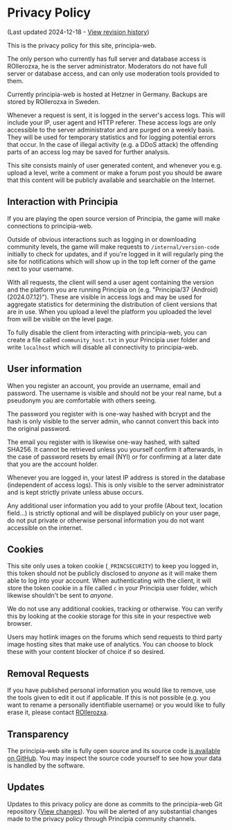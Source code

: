 # Privacy Policy
(Last updated 2024-12-18 - [View revision history](https://github.com/principia-game/principia-web/commits/master/templates/markdown/privacy.md))

This is the privacy policy for this site, principia-web.

The only person who currently has full server and database access is ROllerozxa, he is the server administrator. Moderators do not have full server or database access, and can only use moderation tools provided to them.

Currently principia-web is hosted at Hetzner in Germany. Backups are stored by ROllerozxa in Sweden.

Whenever a request is sent, it is logged in the server's access logs. This will include your IP, user agent and HTTP referer. These access logs are only accessible to the server administrator and are purged on a weekly basis. They will be used for temporary statistics and for logging potential errors that occur. In the case of illegal activity (e.g. a DDoS attack) the offending parts of an access log may be saved for further analysis.

This site consists mainly of user generated content, and whenever you e.g. upload a level, write a comment or make a forum post you should be aware that this content will be publicly available and searchable on the Internet.


## Interaction with Principia
If you are playing the open source version of Principia, the game will make connections to principia-web.

Outside of obvious interactions such as logging in or downloading community levels, the game will make requests to `/internal/version-code` initially to check for updates, and if you're logged in it will regularly ping the site for notifications which will show up in the top left corner of the game next to your username.

With all requests, the client will send a user agent containing the version and the platform you are running Principia on (e.g. "Principia/37 (Android) (2024.07.12)"). These are visible in access logs and may be used for aggregate statistics for determining the distribution of client versions that are in use. When you upload a level the platform you uploaded the level from will be visible on the level page.

To fully disable the client from interacting with principia-web, you can create a file called `community_host.txt` in your Principia user folder and write `localhost` which will disable all connectivity to principia-web.


## User information
When you register an account, you provide an username, email and password. The username is visible and should not be your real name, but a pseudonym you are comfortable with others seeing.

The password you register with is one-way hashed with bcrypt and the hash is only visible to the server admin, who cannot convert this back into the original password.

The email you register with is likewise one-way hashed, with salted SHA256. It cannot be retrieved unless you yourself confirm it afterwards, in the case of password resets by email (NYI) or for confirming at a later date that you are the account holder.

Whenever you are logged in, your latest IP address is stored in the database (independent of access logs). This is only visible to the server administrator and is kept strictly private unless abuse occurs.

Any additional user information you add to your profile (About text, location field...) is strictly optional and will be displayed publicly on your user page, do not put private or otherwise personal information you do not want accessible on the internet.


## Cookies
This site only uses a token cookie (`_PRINCSECURITY`) to keep you logged in, this token should not be publicly disclosed to *anyone* as it will make them able to log into your account. When authenticating with the client, it will store the token cookie in a file called `c` in your Principia user folder, which likewise shouldn't be sent to *anyone*.

We do not use any additional cookies, tracking or otherwise. You can verify this by looking at the cookie storage for this site in your respective web browser.

Users may hotlink images on the forums which send requests to third party image hosting sites that make use of analytics. You can choose to block these with your content blocker of choice if so desired.


## Removal Requests
If you have published personal information you would like to remove, use the tools given to edit it out if applicable. If this is not possible (e.g. you want to rename a personally identifiable username) or you would like to fully erase it, please contact [ROllerozxa](/user/1).


## Transparency
The principia-web site is fully open source and its source code [is available on GitHub](https://github.com/principia-game/principia-web). You may inspect the source code yourself to see how your data is handled by the software.


## Updates
Updates to this privacy policy are done as commits to the principia-web Git repository ([View changes](https://github.com/principia-game/principia-web/commits/master/templates/markdown/privacy.md)). You will be alerted of any substantial changes made to the privacy policy through Principia community channels.
